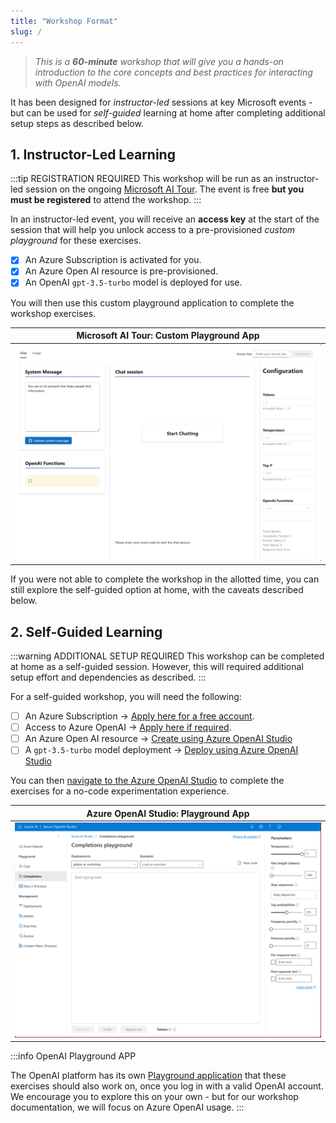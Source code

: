 ```yaml
---
title: "Workshop Format"
slug: /
---
```


> _This is a **60-minute** workshop that will give you a hands-on introduction to the core concepts and best practices for interacting with OpenAI models._

It has been designed for _instructor-led_ sessions at key Microsoft events - but can be used for _self-guided_ learning at home after completing additional setup steps as described below.

## 1. Instructor-Led Learning

:::tip REGISTRATION REQUIRED
This workshop will be run as an instructor-led session on the ongoing [Microsoft AI Tour](https://aka.ms/msaitour). The event is free **but you must be registered** to attend the workshop.
:::

In an instructor-led event, you will receive an **access key** at the start of the session that will help you unlock access to a pre-provisioned _custom playground_ for these exercises.
- [X] An Azure Subscription is activated for you.
- [X] An Azure Open AI resource is pre-provisioned.
- [X] An OpenAI `gpt-3.5-turbo` model is deployed for use.

You will then use this custom playground application to complete the workshop exercises.

| Microsoft AI Tour: Custom Playground App |
|:---:|
| ![](./../images/aitour-playground-chat.png) |

If you were not able to complete the workshop in the allotted time, you can still explore the self-guided option at home, with the caveats described below.

## 2. Self-Guided Learning

:::warning ADDITIONAL SETUP REQUIRED
This workshop can be completed at home as a self-guided session. However, this will required additional setup effort and dependencies as described.
:::

For a self-guided workshop, you will need the following: 

- [ ] An Azure Subscription → [Apply here for a free account](https://aka.ms/azure/free).
- [ ] Access to Azure OpenAI → [Apply here if required](https://learn.microsoft.com/azure/ai-services/openai/overview#how-do-i-get-access-to-azure-openai).
- [ ] An Azure Open AI resource → [Create using Azure OpenAI Studio](https://learn.microsoft.com/azure/ai-services/openai/how-to/create-resource?pivots=web-portal)
- [ ] A `gpt-3.5-turbo` model deployment → [Deploy using Azure OpenAI Studio](https://learn.microsoft.com/azure/ai-services/openai/how-to/create-resource?pivots=web-portal#deploy-a-model)

You can then [navigate to the Azure OpenAI Studio](https://oai.azure.com/) to complete the exercises for a no-code experimentation experience.

|Azure OpenAI Studio: Playground App |
|:---:|
| ![](./../images/aoai-studio-playground-chat.png) |

:::info OpenAI Playground APP

The OpenAI platform has its own [Playground application](https://platform.openai.com/playground) that these exercises should also work on, once you log in with a valid OpenAI account. We encourage you to explore this on your own - but for our workshop documentation, we will focus on Azure OpenAI usage.
:::